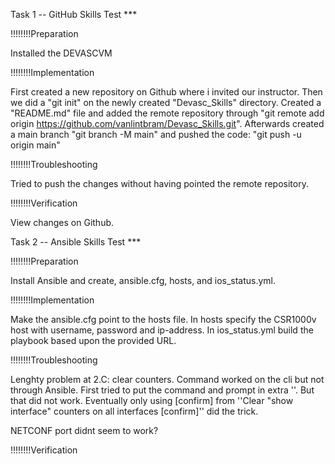 Task 1 -- GitHub Skills Test ***

!!!!!!!!Preparation

Installed the DEVASCVM

!!!!!!!!Implementation

First created a new repository on Github where i invited our instructor.
Then we did a "git init" on the newly created "Devasc_Skills" directory. Created a "README.md" file and added the remote repository through "git remote add origin https://github.com/vanlintbram/Devasc_Skills.git". Afterwards created a main branch "git branch -M main" and pushed the code: "git push -u origin main"

!!!!!!!!Troubleshooting

Tried to push the changes without having pointed the remote repository.

!!!!!!!!Verification

View changes on Github.






Task 2 -- Ansible Skills Test ***

!!!!!!!!Preparation

Install Ansible and create, ansible.cfg, hosts, and ios_status.yml.

!!!!!!!!Implementation

Make the ansible.cfg point to the hosts file. In hosts specify the CSR1000v host with username, password and ip-address. In ios_status.yml build the playbook based upon the provided URL.

!!!!!!!!Troubleshooting

Lenghty problem at 2.C: clear counters. Command worked on the cli but not through Ansible. First tried to put the command and prompt in extra ''. But that did not work. Eventually only using [confirm] from ''Clear "show interface" counters on all interfaces [confirm]'' did the trick.

NETCONF port didnt seem to work?

!!!!!!!!Verification



